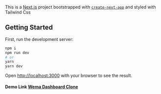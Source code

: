This is a [Next.js](https://nextjs.org/) project bootstrapped with [`create-next-app`](https://github.com/vercel/next.js/tree/canary/packages/create-next-app) and styled with Tailwind Css

## Getting Started

First, run the development server:

```bash
npm i
npm run dev
# or
yarn 
yarn dev
```

Open [http://localhost:3000](http://localhost:3000) with your browser to see the result.
#### Demo Link [Wema Dashboard Clone](wema-dash-clone.netlify.app)
